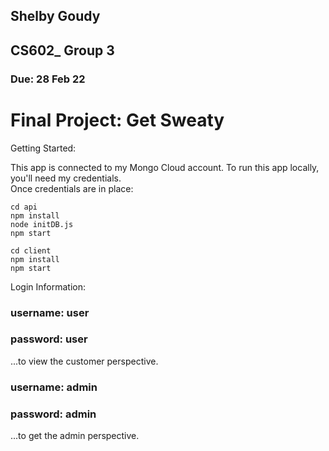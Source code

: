 ## Shelby Goudy
## CS602_ Group 3
### Due: 28 Feb 22
# Final Project: Get Sweaty

Getting Started:

This app is connected to my Mongo Cloud account. To run this app locally, you'll need my credentials.  
Once credentials are in place:

```
cd api
npm install 
node initDB.js 
npm start
```


```
cd client
npm install
npm start
```

Login Information:  
### username: user  
### password: user

...to view the customer perspective.

### username: admin
### password: admin

...to get the admin perspective.